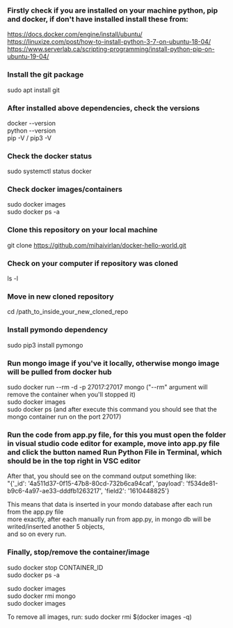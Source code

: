 ### Firstly check if you are installed on your machine python, pip and docker, if don't have installed install these from:
https://docs.docker.com/engine/install/ubuntu/ <br />
https://linuxize.com/post/how-to-install-python-3-7-on-ubuntu-18-04/ <br />
https://www.serverlab.ca/scripting-programming/install-python-pip-on-ubuntu-19-04/

### Install the git package
sudo apt install git

### After installed above dependencies, check the versions
docker --version <br />
python --version <br />
pip -V / pip3 -V

### Check the docker status
sudo systemctl status docker

### Check docker images/containers
sudo docker images <br />
sudo docker ps -a

### Clone this repository on your local machine
git clone https://github.com/mihaivirlan/docker-hello-world.git <br />

### Check on your computer if repository was cloned
ls -l

### Move in new cloned repository
cd /path_to_inside_your_new_cloned_repo

### Install pymondo dependency
sudo pip3 install pymongo

### Run mongo image if you've it locally, otherwise mongo image will be pulled from docker hub
sudo docker run --rm -d -p 27017:27017 mongo ("--rm" argument will remove the container when you'll stopped it) <br />
sudo docker images <br />
sudo docker ps (and after execute this command you should see that the mongo container run on the port 27017)

### Run the code from app.py file, for this you must open the folder in visual studio code editor for example, move into app.py file and click the button named Run Python File in Terminal, which should be in the top right in VSC editor

After that, you should see on the command output something like: <br />
"{'_id': '4a511d37-0f15-47b8-80cd-732b6ca94caf', 'payload': 'f534de81-b9c6-4a97-ae33-dddfb1263217', 'field2': '1610448825'} <br />

This means that data is inserted in your mondo database after each run from the app.py file <br />
more exactly, after each manually run from app.py, in mongo db will be writed/inserted another 5 objects, <br />
and so on every run.

### Finally, stop/remove the container/image
sudo docker stop CONTAINER_ID <br />
sudo docker ps -a <br />

sudo docker images <br />
sudo docker rmi mongo <br />
sudo docker images <br />

To remove all images, run:
sudo docker rmi $(docker images -q)


